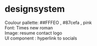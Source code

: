 # designsystem
 Coulour pallette: ##FFFEO , #87cefa , pink <br>
 Font: Times new roman <br>
 Image: resume contact logo <br>
 UI component : hyperlink to socials
 
 
 
